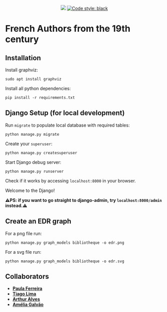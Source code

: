 <p align="center">
<a href="https://github.com/paulakaferreira/XIXauthors/actions/workflows/black.yml"><img src="https://github.com/paulakaferreira/XIXauthors/actions/workflows/black.yml/badge.svg"></a>
<a href="https://github.com/psf/black"><img alt="Code style: black" src="https://img.shields.io/badge/code%20style-black-000000.svg"></a>
</p>

# French Authors from the 19th century

## Installation

Install graphviz:

`sudo apt install graphviz`

Install all python dependencies:

`pip install -r requirements.txt`

## Django Setup (for local development)

Run `migrate` to populate local database with required tables:

`python manage.py migrate`

Create your `superuser`:

`python manage.py createsuperuser`

Start Django debug server:

`python manage.py runserver`

Check if it works by accessing `localhost:8000` in your browser.

Welcome to the Django!


**⚠️PS: if you want to go straight to django-admin, try `localhost:8000/admin` instead.⚠️**

## Create an EDR graph

For a png file run:

`python manage.py graph_models bibliotheque -o edr.png`

For a svg file run:

`python manage.py graph_models bibliotheque -o edr.svg`


## Collaborators
* **[Paula Ferreira](https://github.com/paulakaferreira)** 
* **[Tiago Lima](https://github.com/til021)**
* **[Arthur Alves](https://github.com/sprezz-arthur)**
* **[Amélia Galvão](https://github.com/ameliagalvao)**
